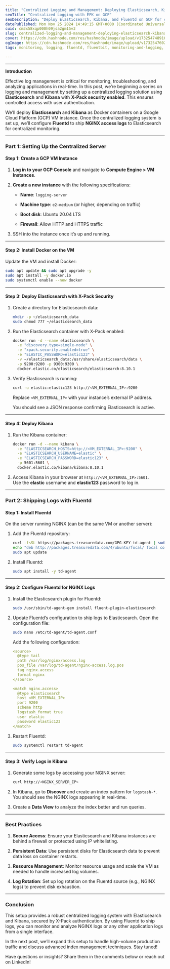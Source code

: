 ```yaml
---
title: "Centralized Logging and Management: Deploying Elasticsearch, Kibana, and Fluentd on GCP"
seoTitle: "Centralized Logging with EFK on GCP"
seoDescription: "Deploy Elasticsearch, Kibana, and Fluentd on GCP for centralized log management with X-Pack security for secure access and real-time monitoring"
datePublished: Mon Nov 25 2024 14:49:15 GMT+0000 (Coordinated Universal Time)
cuid: cm3x58xqp000h09jsa2gm15v3
slug: centralized-logging-and-management-deploying-elasticsearch-kibana-and-fluentd-on-gcp
cover: https://cdn.hashnode.com/res/hashnode/image/upload/v1732547489167/53e93da0-ee37-4bfe-9a4b-dc20830c8b0e.png
ogImage: https://cdn.hashnode.com/res/hashnode/image/upload/v1732547602693/30fb424c-3173-42e4-85c1-36b59f48f9f6.png
tags: monitoring, logging, fluentd, fluentbit, monitoring-and-logging, efk

---
```


---

**Introduction**

Effective log management is critical for monitoring, troubleshooting, and analyzing applications in real-time. In this post, we’re beginning a series on logging and management by setting up a centralized logging solution using **Elasticsearch** and **Kibana** with **X-Pack security enabled**. This ensures controlled access with user authentication.

We’ll deploy **Elasticsearch** and **Kibana** as Docker containers on a Google Cloud Platform (GCP) VM instance. Once the centralized logging system is set up, we’ll configure **Fluentd** to ship **NGINX access logs** to Elasticsearch for centralized monitoring.

---

### **Part 1: Setting Up the Centralized Server**

#### **Step 1: Create a GCP VM Instance**

1. **Log in to your GCP Console** and navigate to **Compute Engine &gt; VM Instances**.
    
2. **Create a new instance** with the following specifications:
    
    * **Name**: `logging-server`
        
    * **Machine type**: `e2-medium` (or higher, depending on traffic)
        
    * **Boot disk**: Ubuntu 20.04 LTS
        
    * **Firewall**: Allow HTTP and HTTPS traffic
        
3. SSH into the instance once it’s up and running.
    

---

#### **Step 2: Install Docker on the VM**

Update the VM and install Docker:

```bash
sudo apt update && sudo apt upgrade -y
sudo apt install -y docker.io
sudo systemctl enable --now docker
```

---

#### **Step 3: Deploy Elasticsearch with X-Pack Security**

1. Create a directory for Elasticsearch data:
    
    ```bash
    mkdir -p ~/elasticsearch_data
    sudo chmod 777 ~/elasticsearch_data
    ```
    
2. Run the Elasticsearch container with X-Pack enabled:
    
    ```bash
    docker run -d --name elasticsearch \
      -e "discovery.type=single-node" \
      -e "xpack.security.enabled=true" \
      -e "ELASTIC_PASSWORD=elastic123" \
      -v ~/elasticsearch_data:/usr/share/elasticsearch/data \
      -p 9200:9200 -p 9300:9300 \
      docker.elastic.co/elasticsearch/elasticsearch:8.10.1
    ```
    
3. Verify Elasticsearch is running:
    
    ```bash
    curl -u elastic:elastic123 http://<VM_EXTERNAL_IP>:9200
    ```
    
    Replace `<VM_EXTERNAL_IP>` with your instance’s external IP address.
    
    You should see a JSON response confirming Elasticsearch is active.
    

---

#### **Step 4: Deploy Kibana**

1. Run the Kibana container:
    
    ```bash
    docker run -d --name kibana \
      -e "ELASTICSEARCH_HOSTS=http://<VM_EXTERNAL_IP>:9200" \
      -e "ELASTICSEARCH_USERNAME=elastic" \
      -e "ELASTICSEARCH_PASSWORD=elastic123" \
      -p 5601:5601 \
      docker.elastic.co/kibana/kibana:8.10.1
    ```
    
2. Access Kibana in your browser at `http://<VM_EXTERNAL_IP>:5601`.  
    Use the **elastic** username and **elastic123** password to log in.
    

---

### **Part 2: Shipping Logs with Fluentd**

#### **Step 1: Install Fluentd**

On the server running NGINX (can be the same VM or another server):

1. Add the Fluentd repository:
    
    ```bash
    curl -fsSL https://packages.treasuredata.com/GPG-KEY-td-agent | sudo apt-key add -
    echo "deb http://packages.treasuredata.com/4/ubuntu/focal/ focal contrib" | sudo tee /etc/apt/sources.list.d/td-agent.list
    sudo apt update
    ```
    
2. Install Fluentd:
    
    ```bash
    sudo apt install -y td-agent
    ```
    

---

#### **Step 2: Configure Fluentd for NGINX Logs**

1. Install the Elasticsearch plugin for Fluentd:
    
    ```bash
    sudo /usr/sbin/td-agent-gem install fluent-plugin-elasticsearch
    ```
    
2. Update Fluentd’s configuration to ship logs to Elasticsearch. Open the configuration file:
    
    ```bash
    sudo nano /etc/td-agent/td-agent.conf
    ```
    
    Add the following configuration:
    
    ```yaml
    <source>
      @type tail
      path /var/log/nginx/access.log
      pos_file /var/log/td-agent/nginx-access.log.pos
      tag nginx.access
      format nginx
    </source>
    
    <match nginx.access>
      @type elasticsearch
      host <VM_EXTERNAL_IP>
      port 9200
      scheme http
      logstash_format true
      user elastic
      password elastic123
    </match>
    ```
    
3. Restart Fluentd:
    
    ```bash
    sudo systemctl restart td-agent
    ```
    

---

#### **Step 3: Verify Logs in Kibana**

1. Generate some logs by accessing your NGINX server:
    
    ```bash
    curl http://<NGINX_SERVER_IP>
    ```
    
2. In Kibana, go to **Discover** and create an index pattern for `logstash-*`.  
    You should see the NGINX logs appearing in real-time.
    
3. Create a **Data View** to analyze the index better and run queries.
    

---

### **Best Practices**

1. **Secure Access**: Ensure your Elasticsearch and Kibana instances are behind a firewall or protected using IP whitelisting.
    
2. **Persistent Data**: Use persistent disks for Elasticsearch data to prevent data loss on container restarts.
    
3. **Resource Management**: Monitor resource usage and scale the VM as needed to handle increased log volumes.
    
4. **Log Rotation**: Set up log rotation on the Fluentd source (e.g., NGINX logs) to prevent disk exhaustion.
    

---

### **Conclusion**

This setup provides a robust centralized logging system with Elasticsearch and Kibana, secured by X-Pack authentication. By using Fluentd to ship logs, you can monitor and analyze NGINX logs or any other application logs from a single interface.

In the next post, we’ll expand this setup to handle high-volume production traffic and discuss advanced index management techniques. Stay tuned!

Have questions or insights? Share them in the comments below or reach out on LinkedIn!
